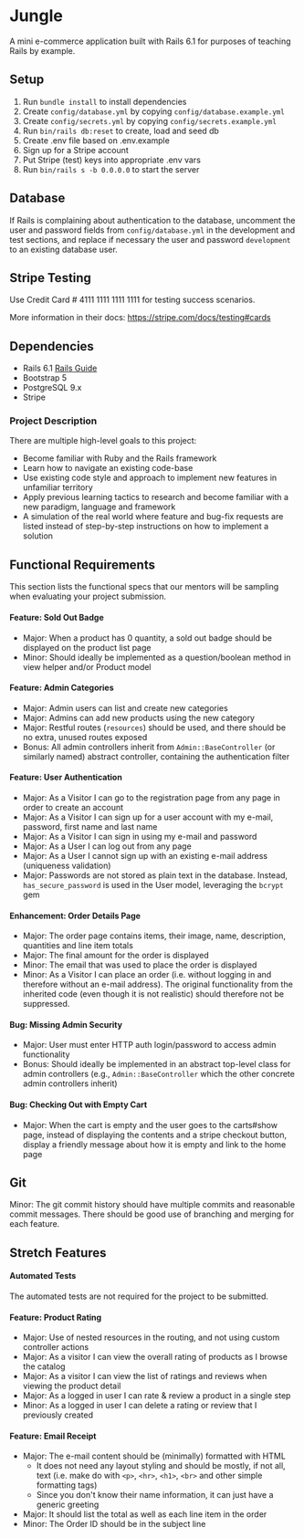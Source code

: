 # Jungle

A mini e-commerce application built with Rails 6.1 for purposes of teaching Rails by example.

## Setup

1. Run `bundle install` to install dependencies
2. Create `config/database.yml` by copying `config/database.example.yml`
3. Create `config/secrets.yml` by copying `config/secrets.example.yml`
4. Run `bin/rails db:reset` to create, load and seed db
5. Create .env file based on .env.example
6. Sign up for a Stripe account
7. Put Stripe (test) keys into appropriate .env vars
8. Run `bin/rails s -b 0.0.0.0` to start the server

## Database

If Rails is complaining about authentication to the database, uncomment the user and password fields from `config/database.yml` in the development and test sections, and replace if necessary the user and password `development` to an existing database user.

## Stripe Testing

Use Credit Card # 4111 1111 1111 1111 for testing success scenarios.

More information in their docs: <https://stripe.com/docs/testing#cards>

## Dependencies

- Rails 6.1 [Rails Guide](http://guides.rubyonrails.org/v6.1/)
- Bootstrap 5
- PostgreSQL 9.x
- Stripe

### Project Description

There are multiple high-level goals to this project:

- Become familiar with Ruby and the Rails framework
- Learn how to navigate an existing code-base
- Use existing code style and approach to implement new features in unfamiliar territory
- Apply previous learning tactics to research and become familiar with a new paradigm, language and framework
- A simulation of the real world where feature and bug-fix requests are listed instead of step-by-step instructions on how to implement a solution

## Functional Requirements

This section lists the functional specs that our mentors will be sampling when evaluating your project submission.

#### Feature: Sold Out Badge

- Major: When a product has 0 quantity, a sold out badge should be displayed on the product list page
- Minor: Should ideally be implemented as a question/boolean method in view helper and/or Product model

#### Feature: Admin Categories

- Major: Admin users can list and create new categories
- Major: Admins can add new products using the new category
- Major: Restful routes (`resources`) should be used, and there should be no extra, unused routes exposed
- Bonus: All admin controllers inherit from `Admin::BaseController` (or similarly named) abstract controller, containing the authentication filter

#### Feature: User Authentication

- Major: As a Visitor I can go to the registration page from any page in order to create an account
- Major: As a Visitor I can sign up for a user account with my e-mail, password, first name and last name
- Major: As a Visitor I can sign in using my e-mail and password
- Major: As a User I can log out from any page
- Major: As a User I cannot sign up with an existing e-mail address (uniqueness validation)
- Major: Passwords are not stored as plain text in the database. Instead, `has_secure_password` is used in the User model, leveraging the `bcrypt` gem

#### Enhancement: Order Details Page

- Major: The order page contains items, their image, name, description, quantities and line item totals
- Major: The final amount for the order is displayed
- Minor: The email that was used to place the order is displayed
- Minor: As a Visitor I can place an order (i.e. without logging in and therefore without an e-mail address). The original functionality from the inherited code (even though it is not realistic) should therefore not be suppressed.

#### Bug: Missing Admin Security

- Major: User must enter HTTP auth login/password to access admin functionality
- Bonus: Should ideally be implemented in an abstract top-level class for admin controllers (e.g., `Admin::BaseController` which the other concrete admin controllers inherit)

#### Bug: Checking Out with Empty Cart

- Major: When the cart is empty and the user goes to the carts#show page, instead of displaying the contents and a stripe checkout button, display a friendly message about how it is empty and link to the home page

## Git

Minor: The git commit history should have multiple commits and reasonable commit messages. There should be good use of branching and merging for each feature.

## Stretch Features

#### Automated Tests

The automated tests are not required for the project to be submitted.

#### Feature: Product Rating

- Major: Use of nested resources in the routing, and not using custom controller actions
- Major: As a visitor I can view the overall rating of products as I browse the catalog
- Major: As a visitor I can view the list of ratings and reviews when viewing the product detail
- Major: As a logged in user I can rate & review a product in a single step
- Minor: As a logged in user I can delete a rating or review that I previously created

#### Feature: Email Receipt

- Major: The e-mail content should be (minimally) formatted with HTML
  - It does not need any layout styling and should be mostly, if not all, text (i.e. make do with `<p>`, `<hr>`, `<h1>`, `<br>` and other simple formatting tags)
  - Since you don't know their name information, it can just have a generic greeting
- Major: It should list the total as well as each line item in the order
- Minor: The Order ID should be in the subject line
